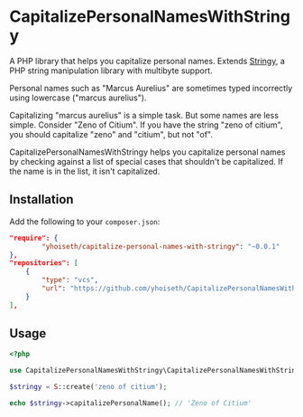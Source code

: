 # CapitalizePersonalNamesWithStringy
A PHP library that helps you capitalize personal names. Extends [Stringy](https://github.com/danielstjules/Stringy), a PHP string manipulation library with multibyte support.

Personal names such as "Marcus Aurelius" are sometimes typed incorrectly using lowercase ("marcus aurelius").

Capitalizing "marcus aurelius" is a simple task. But some names are less simple. Consider "Zeno of Citium". If you have the string "zeno of citium", you should capitalize "zeno" and "citium", but not "of".

CapitalizePersonalNamesWithStringy helps you capitalize personal names by checking against a list of special cases that shouldn't be capitalized. If the name is in the list, it isn't capitalized.

 
## Installation
Add the following to your `composer.json`:

```json
"require": {
        "yhoiseth/capitalize-personal-names-with-stringy": "~0.0.1"
},
"repositories": [
    {
        "type": "vcs",
        "url": "https://github.com/yhoiseth/CapitalizePersonalNamesWithStringy"
    }
],
```

## Usage
```php
<?php

use CapitalizePersonalNamesWithStringy\CapitalizePersonalNamesWithStringy as S;

$stringy = S::create('zeno of citium');

echo $stringy->capitalizePersonalName(); // 'Zeno of Citium'
```
